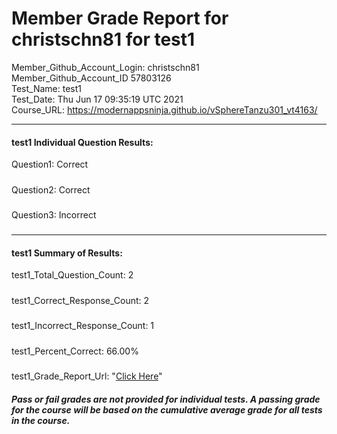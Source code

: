 # Member Grade Report for christschn81 for test1  
   
Member_Github_Account_Login: christschn81  
Member_Github_Account_ID 57803126  
Test_Name: test1  
Test_Date: Thu Jun 17 09:35:19 UTC 2021  
Course_URL: https://modernappsninja.github.io/vSphereTanzu301_vt4163/  
   
---  
#### test1 Individual Question Results:  
Question1: Correct  
#####  
Question2: Correct  
#####  
Question3: Incorrect  
#####  
---  
#### test1 Summary of Results:  
test1_Total_Question_Count: 2  
#####  
test1_Correct_Response_Count: 2  
#####  
test1_Incorrect_Response_Count: 1  
#####  
test1_Percent_Correct: 66.00%  
#####  
test1_Grade_Report_Url: "[Click Here](https://github.com/modernappsninjas/christschn81/blob/main/static/userdata/courses/vSphereTanzu301_vt4163/grade_report.pr283.test1.md)"
##### Pass or fail grades are not provided for individual tests. A passing grade for the course will be based on the cumulative average grade for all tests in the course.  
